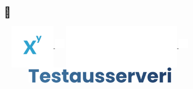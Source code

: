 # 👋
<p align="center">
    <a href="https://matikkaeditori.fi" float="left">
        <img align="center" height="110" width="110"src="https://github.com/Esinko/Esinko/blob/main/assets/matikkaeditori.png">
    </a>
    <a>
        <img width="25" height="25" src="https://raw.githubusercontent.com/Esinko/Esinko/main/assets/empty.png" float="left">
    </a>
    <a href="https://openwilma.tech" float="left">
        <img align="center" height="110" width="292" src="https://github.com/Esinko/Esinko/blob/main/assets/openwilma.png">
    </a>
    <a>
        <img width="25" height="25" src="https://raw.githubusercontent.com/Esinko/Esinko/main/assets/empty.png" float="left">
    </a>
    <a href="https://testausserveri.fi" float="left">
        <img align="center" height="40" width="375" src="https://github.com/Esinko/Esinko/blob/main/assets/testausserveri_gradient_logo.png">
    </a>
</p>
